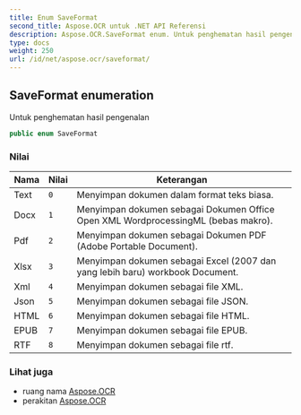 ```yaml
---
title: Enum SaveFormat
second_title: Aspose.OCR untuk .NET API Referensi
description: Aspose.OCR.SaveFormat enum. Untuk penghematan hasil pengenalan
type: docs
weight: 250
url: /id/net/aspose.ocr/saveformat/
---
```

## SaveFormat enumeration

Untuk penghematan hasil pengenalan

```csharp
public enum SaveFormat
```

### Nilai

| Nama | Nilai | Keterangan |
| --- | --- | --- |
| Text | `0` | Menyimpan dokumen dalam format teks biasa. |
| Docx | `1` | Menyimpan dokumen sebagai Dokumen Office Open XML WordprocessingML (bebas makro). |
| Pdf | `2` | Menyimpan dokumen sebagai Dokumen PDF (Adobe Portable Document). |
| Xlsx | `3` | Menyimpan dokumen sebagai Excel (2007 dan yang lebih baru) workbook Document. |
| Xml | `4` | Menyimpan dokumen sebagai file XML. |
| Json | `5` | Menyimpan dokumen sebagai file JSON. |
| HTML | `6` | Menyimpan dokumen sebagai file HTML. |
| EPUB | `7` | Menyimpan dokumen sebagai file EPUB. |
| RTF | `8` | Menyimpan dokumen sebagai file rtf. |

### Lihat juga

* ruang nama [Aspose.OCR](../../aspose.ocr/)
* perakitan [Aspose.OCR](../../)


